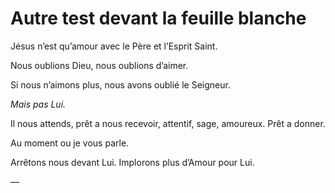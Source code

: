 # Autre test devant la feuille blanche

Jésus n’est qu’amour avec le Père et l’Esprit Saint.

Nous oublions Dieu, nous oublions d’aimer.

Si nous n’aimons plus, nous avons oublié le Seigneur.

*Mais pas Lui.*

Il nous attends, prêt a nous recevoir, attentif, sage, amoureux. Prêt a donner.

Au moment ou je vous parle.

Arrêtons nous devant Lui. Implorons plus d’Amour pour Lui.

—

